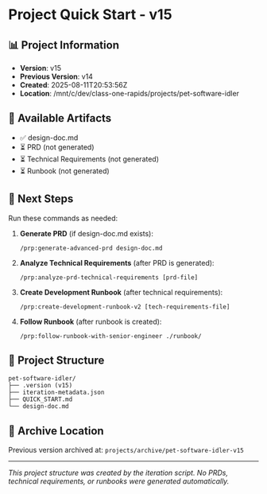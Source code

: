 # Project Quick Start - v15

## 📊 Project Information
- **Version**: v15
- **Previous Version**: v14
- **Created**: 2025-08-11T20:53:56Z
- **Location**: /mnt/c/dev/class-one-rapids/projects/pet-software-idler

## 📄 Available Artifacts
- ✅ design-doc.md
- ⏳ PRD (not generated)
- ⏳ Technical Requirements (not generated)
- ⏳ Runbook (not generated)

## 🚀 Next Steps

Run these commands as needed:

1. **Generate PRD** (if design-doc.md exists):
   ```
   /prp:generate-advanced-prd design-doc.md
   ```

2. **Analyze Technical Requirements** (after PRD is generated):
   ```
   /prp:analyze-prd-technical-requirements [prd-file]
   ```

3. **Create Development Runbook** (after technical requirements):
   ```
   /prp:create-development-runbook-v2 [tech-requirements-file]
   ```

4. **Follow Runbook** (after runbook is created):
   ```
   /prp:follow-runbook-with-senior-engineer ./runbook/
   ```

## 📁 Project Structure
```
pet-software-idler/
├── .version (v15)
├── iteration-metadata.json
├── QUICK_START.md
└── design-doc.md
```

## 🔄 Archive Location
Previous version archived at: `projects/archive/pet-software-idler-v15`

---
*This project structure was created by the iteration script. No PRDs, technical requirements, or runbooks were generated automatically.*

